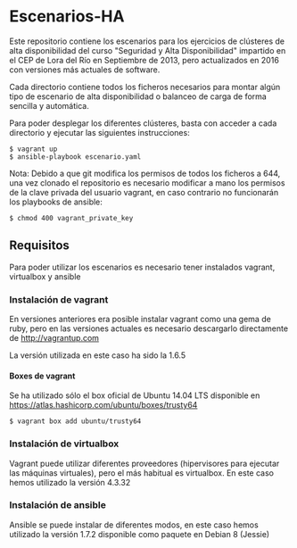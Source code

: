 # Escenarios-HA

Este repositorio contiene los escenarios para los ejercicios de clústeres de
alta disponibilidad del curso "Seguridad y Alta Disponibilidad" impartido en el
CEP de Lora del Río en Septiembre de 2013, pero actualizados en 2016
con versiones más actuales de software.

Cada directorio contiene todos los ficheros necesarios para montar algún tipo de
escenario de alta disponibilidad o balanceo de carga de forma sencilla y
automática.

Para poder desplegar los diferentes clústeres, basta con acceder a cada
directorio y ejecutar las siguientes instrucciones:
```
$ vagrant up
$ ansible-playbook escenario.yaml
```
Nota: Debido a que git modifica los permisos de todos los ficheros a 644, una
vez clonado el repositorio es necesario modificar a mano los permisos de la
clave privada del usuario vagrant, en caso contrario no funcionarán los
playbooks de ansible:
```
$ chmod 400 vagrant_private_key
```

## Requisitos

Para poder utilizar los escenarios es necesario tener instalados vagrant,
virtualbox y ansible

### Instalación de vagrant

En versiones anteriores era posible instalar vagrant como una gema de ruby, pero
en las versiones actuales es necesario descargarlo directamente de
http://vagrantup.com

La versión utilizada en este caso ha sido la 1.6.5

#### Boxes de vagrant

Se ha utilizado sólo el box oficial de Ubuntu 14.04 LTS disponible en https://atlas.hashicorp.com/ubuntu/boxes/trusty64

```
$ vagrant box add ubuntu/trusty64
```

### Instalación de virtualbox

Vagrant puede utilizar diferentes proveedores (hipervisores para ejecutar las
máquinas virtuales), pero el más habitual es virtualbox. En este caso hemos
utilizado la versión 4.3.32 

### Instalación de ansible

Ansible se puede instalar de diferentes modos, en este caso hemos utilizado la versión 1.7.2 disponible como paquete en Debian 8 (Jessie)